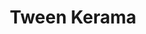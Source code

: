 ---
title: Tween Kerama
permalink: unsorted/tween-kerama
breadcrumb: Tween Kerama
collection_name: unsorted
---